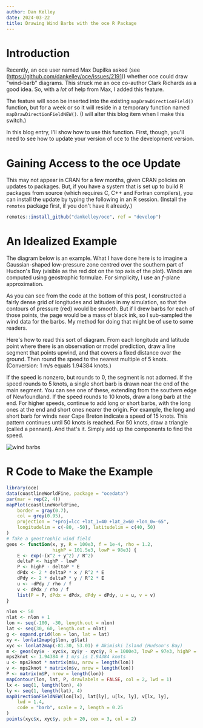 ```yaml
---
author: Dan Kelley
date: 2024-03-22
title: Drawing Wind Barbs with the oce R Package
---
```


# Introduction

Recently, an oce user named Max Dupilka asked (see
(https://github.com/dankelley/oce/issues/2191)) whether oce could draw
"wind-barb" diagrams.  This struck me an oce co-author Clark
Richards as a good idea.  So, with a *lot* of help from Max, I added this feature.

The feature will soon be inserted into the existing `mapDrawDirectionField()`
function, but for a week or so it will reside in a temporary function named
`mapDrawDirectionFieldNEW()`.  (I will alter this blog item when I make this
switch.)

In this blog entry, I'll show how to use this function.  First, though, you'll
need to see how to update your version of oce to the development version.

# Gaining Access to the oce Update

This may not appear in CRAN for a few months, given CRAN policies on updates to
packages.  But, if you have a system that is set up to build R packages from
source (which requires C, C++ and Fortran compilers), you can install the
update by typing the following in an R session.  (Install the `remotes` package
first, if you don't have it already.)

```R
remotes::install_github("dankelley/oce", ref = "develop")
```

# An Idealized Example

The diagram below is an example. What I have done here is to imagine a
Gaussian-shaped low-pressure zone centred over the southern part of Hudson's
Bay (visible as the red dot on the top axis of the plot).  Winds are computed
using geostrophic formulae.  For simplicity, I use an *f*-plane approximation.

As you can see from the code at the bottom of this post, I constructed a fairly
dense grid of longitudes and latitudes in my simulation, so that the contours
of pressure (red) would be smooth. But if I drew barbs for each of those
points, the page would be a mass of black ink, so I sub-sampled the wind data
for the barbs.  My method for doing that might be of use to some readers.

Here's how to read this sort of diagram.  From each longitude and latitude
point where there is an observation or model prediction, draw a line segment
that points upwind, and that covers a fixed distance over the ground. Then
round the speed to the nearest multiple of 5 knots. (Conversion: 1 m/s equals
1.94384 knots.)

If the speed is nonzero, but rounds to 0, the segment is not adorned.  If
the speed rounds to 5 knots, a single short barb is drawn near the end of
the main segment. You can see one of these, extending from the southern
edge of Newfoundland. If the speed rounds to 10 knots, draw a long barb
at the end.  For higher speeds, continue to add long or short barbs, with
the long ones at the end and short ones nearer the origin. For example,
the long and short barb for winds near Cape Breton indicate a speed of 15
knots. This pattern continues until 50 knots is reached.  For 50 knots,
draw a triangle (called a pennant).  And that's it.  Simply add up the
components to find the speed.

![wind barbs](/dek_blog/docs/assets/images/2024-03-22-wind-barb.png)


# R Code to Make the Example

```R
library(oce)
data(coastlineWorldFine, package = "ocedata")
par(mar = rep(2, 4))
mapPlot(coastlineWorldFine,
    border = gray(0.7),
    col = grey(0.95),
    projection = "+proj=lcc +lat_1=40 +lat_2=60 +lon_0=-65",
    longitudelim = c(-80, -50), latitudelim = c(40, 50)
)
# fake a geostrophic wind field
geos <- function(x, y, R = 100e3, f = 1e-4, rho = 1.2,
                 highP = 101.5e3, lowP = 98e3) {
    E <- exp(-(x^2 + y^2) / R^2)
    deltaP <- highP - lowP
    P <- highP - deltaP * E
    dPdx <- 2 * deltaP * x / R^2 * E
    dPdy <- 2 * deltaP * y / R^2 * E
    u <- -dPdy / rho / f
    v <- dPdx / rho / f
    list(P = P, dPdx = dPdx, dPdy = dPdy, u = u, v = v)
}

nlon <- 50
nlat <- nlon + 1
lon <- seq(-100, -30, length.out = nlon)
lat <- seq(30, 60, length.out = nlat)
g <- expand.grid(lon = lon, lat = lat)
xy <- lonlat2map(g$lon, g$lat)
xyc <- lonlat2map(-81.30, 53.01) # Akimiski Island (Hudson's Bay)
m <- geos(xy$x - xyc$x, xy$y - xyc$y, R = 1000e3, lowP = 97e3, highP = 101e3)
mps2knot <- 1.94384 # 1 m/s is 1.94384 knots
u <- mps2knot * matrix(m$u, nrow = length(lon))
v <- mps2knot * matrix(m$v, nrow = length(lon))
P <- matrix(m$P, nrow = length(lon))
mapContour(lon, lat, P, drawlabels = FALSE, col = 2, lwd = 1)
lx <- seq(1, length(lon), 4)
ly <- seq(1, length(lat), 4)
mapDirectionFieldNEW(lon[lx], lat[ly], u[lx, ly], v[lx, ly],
    lwd = 1.4,
    code = "barb", scale = 2, length = 0.25
)
points(xyc$x, xyc$y, pch = 20, cex = 3, col = 2)
```


